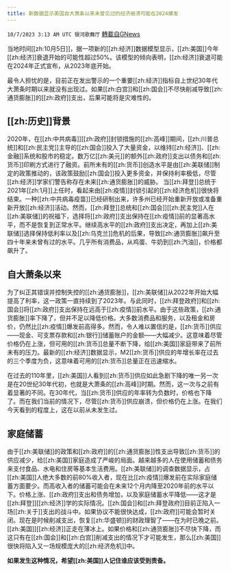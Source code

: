 ```yaml
---
title: 新数据显示美国自大萧条以来未曾见过的经济崩溃可能在2024爆发
---
```

`10/7/2023 3:13 AM UTC 银河歌舞厅` [轉載自GNews](https://gnews.org/articles/1796911)

当地时间[[zh:10月5日]]，据一项新的[[zh:经济]]数据模型显示，[[zh:美国]]今年[[zh:经济]]衰退开始的可能性超过50%。该模型的倾向表明，[[zh:经济]]衰退可能在2024年正式宣布，从2023年底开始。

最令人担忧的是，目前正在发出警示的一个重要[[zh:经济]]指标自上世纪30年代大萧条时期以来就没有出现过。如果[[zh:白宫]]和[[zh:国会]]不尽快削减导致[[zh:通货膨胀]]的[[zh:政府]]支出，后果可能将是灾难性的。


## [[zh:历史]]背景
2020年，在[[zh:中共病毒]][[zh:政府]]封锁措施的[[zh:高峰]]期间，[[zh:川普总统]]和[[zh:民主党]]主导的[[zh:国会]]投入了大量资金，以维持[[zh:经济]]、[[zh:金融]]系统和股市的稳定。数万亿[[zh:美元]]的额外[[zh:政府]]支出以债务和[[zh:货币]]印刷方式进行了融资。前所未有的[[zh:货币]]创造水平是由[[zh:美联储]]制定的政策推动的，该政策鼓励[[zh:国会]]投入更多资金，并保持利率极低，尽管[[zh:经济]]学家们警告称存在未来[[zh:通货膨胀]]的威胁。
当[[zh:拜登]]总统于2021年[[zh:1月]]上任时，看起来由[[zh:疫情]]封锁引起的[[zh:经济危机]]很快将结束。一种[[zh:中共病毒疫苗]]已经研制出来，许多州已经开始重新开放或准备重新开放[[zh:经济]]活动。然而，[[zh:拜登]]总统和[[zh:国会]][[zh:民主党]]人在[[zh:美联储]]的祝福下，选择将[[zh:政府]]支出保持在[[zh:疫情]]前的显著高水平，而不是恢复到正常水平。继续高水平的[[zh:政府]]支出决定，再加上[[zh:美联储]]选择保持低利率以及[[zh:乌克兰]]危机的后果，导致[[zh:通货膨胀]]飙升至四十年来未曾有过的水平。几乎所有消费品，从鸡蛋、牛奶到[[zh:汽油]]，价格都飙升了。


## 自大萧条以来
为了纠正其错误并控制失控的[[zh:通货膨胀]]，[[zh:美联储]]从2022年开始大幅提高了利率，这一政策一直持续到了2023年。与此同时，[[zh:拜登政府]]和[[zh:国会]]将[[zh:政府]]支出保持在远高于[[zh:疫情]]前水平。由于这些政策，[[zh:通货膨胀]]率下降了，但并不足以降低价格。大多数消费品和服务，以及租金和房价，仍然比[[zh:疫情]]爆发前高得多。然而，令人难以置信的是，[[zh:货币]]供应——现金、可支票存款和[[zh:银行]]储蓄账户的金额——大幅减少。这意味着尽管价格仍在上涨，但可用的[[zh:货币]]总量不断下降，给[[zh:美国]]家庭带来了前所未有的压力。最新的[[zh:经济]]数据显示，M2[[zh:货币]]供应的年增长率在过去的三个季度为负，这意味着可用的[[zh:货币]]总量正在迅速缩水。

在过去的110年里，[[zh:美国]]人看到[[zh:货币]]供应如此急剧下降的唯一另一次是在20世纪30年代初，也就是大萧条的[[zh:高峰]]时期。然而，这一次与之前有着显著的不同。在30年代，当[[zh:货币]]供应的年率转为负数时，价格也下降了。而在我们当前的情况下，尽管[[zh:货币]]供应崩溃，但价格仍在上涨。在我们今天看到的程度上，这在以前从未发生过。

## 家庭储蓄
由于[[zh:美联储]]的政策和[[zh:政府]]的[[zh:通货膨胀]]性支出导致[[zh:货币]]的供应减少，给[[zh:美国]]家庭造成了严峻的局面。越来越多的人在使用储蓄和债务来支付食品、水电和住房等基本生活费用。[[zh:美联储]]的调查数据显示，占[[zh:美国]]人绝大多数的前80%收入者，现在比[[zh:疫情]]爆发前在实际家庭储蓄方面要少。而高收入者的储蓄可能会在未来12个月内降至2020年前的水平以下。价格上涨、[[zh:政府]]支出和债务增加，以及家庭储蓄水平降低——这才是[[zh:拜登]][[zh:经济]]学的实际情况。[[zh:国会]]和[[zh:拜登政府]]目前正陷入一场[[zh:关于]]支出的战斗中。如果协议不能很快达成，[[zh:政府]]可能会暂时关闭。现在是时候削减支出，恢复[[zh:华盛顿]]的财政理智了——在为时已晚之前。
[[zh:美国]][[zh:经济]]正走在薄冰上。如果价格和[[zh:通货膨胀]]不尽快下降，而这只有在[[zh:国会]]和[[zh:白宫]]削减支出的情况下才可能发生，那么[[zh:美国]]很快将陷入又一场规模庞大的[[zh:经济危机]]中。

**如果发生这种情况，希望[[zh:美国]]人记住谁应该受到责备。**
